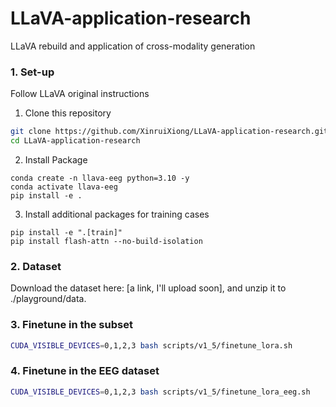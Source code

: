 # LLaVA-application-research
LLaVA rebuild and application of cross-modality generation

### 1. Set-up
Follow LLaVA original instructions

1. Clone this repository
```bash
git clone https://github.com/XinruiXiong/LLaVA-application-research.git
cd LLaVA-application-research
```
2. Install Package
```Shell
conda create -n llava-eeg python=3.10 -y
conda activate llava-eeg
pip install -e .
```

3. Install additional packages for training cases
```
pip install -e ".[train]"
pip install flash-attn --no-build-isolation
```

### 2. Dataset
Download the dataset here: [a link, I'll upload soon], and unzip it to ./playground/data.


### 3. Finetune in the subset
```bash
CUDA_VISIBLE_DEVICES=0,1,2,3 bash scripts/v1_5/finetune_lora.sh 
```

### 4. Finetune in the EEG dataset
```bash
CUDA_VISIBLE_DEVICES=0,1,2,3 bash scripts/v1_5/finetune_lora_eeg.sh 
```
